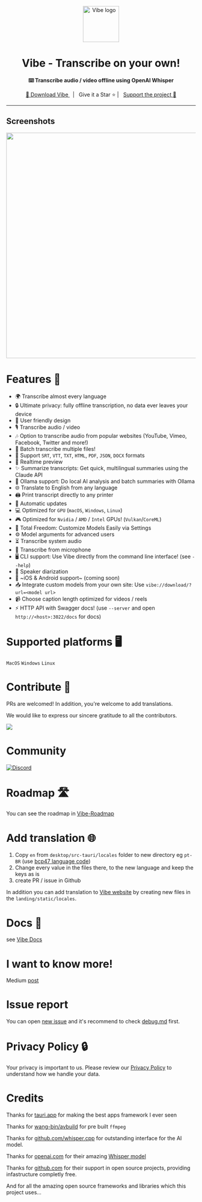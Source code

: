 <p align="center">
  <a target="blank" href="https://github.com/thewh1teagle/vibe">
    <img
        width="96px"
        alt="Vibe logo"
        src="./design/logo.png"
    />
  </a>
</p>

<h1 align="center">Vibe - Transcribe on your own!</h1>

<p align="center">
  <strong>⌨️ Transcribe audio / video offline using OpenAI Whisper</strong>
  <br/>
</p>

<p align="center">
  <a target="_blank" href="https://thewh1teagle.github.io/vibe/">
    🔗 Download Vibe
  </a>
    &nbsp; | &nbsp; Give it a Star ⭐ | &nbsp;
    <a target="_blank" href="https://thewh1teagle.github.io/vibe/?action=support-vibe">Support the project 🤝</a>
</p>

<hr />

## Screenshots

<p align="center">
	<a target="_blank" href="https://thewh1teagle.github.io/vibe/">
    	<img width=600 src="https://github.com/thewh1teagle/vibe/assets/61390950/22779ac6-9e49-4c21-b528-29647f039da2">
	</a>
</p>

# Features 🌟

-   🌍 Transcribe almost every language
-   🔒 Ultimate privacy: fully offline transcription, no data ever leaves your device
-   🎨 User friendly design
-   🎙️ Transcribe audio / video
-   🎶 Option to transcribe audio from popular websites (YouTube, Vimeo, Facebook, Twitter and more!)
-   📂 Batch transcribe multiple files!
-   📝 Support `SRT`, `VTT`, `TXT`, `HTML`, `PDF`, `JSON`, `DOCX` formats
-   👀 Realtime preview
-   ✨ Summarize transcripts: Get quick, multilingual summaries using the Claude API
-   🧠 Ollama support: Do local AI analysis and batch summaries with Ollama
-   🌐 Translate to English from any language
-   🖨️ Print transcript directly to any printer
-   🔄 Automatic updates
-   💻 Optimized for `GPU` (`macOS`, `Windows`, `Linux`)
-   🎮 Optimized for `Nvidia` / `AMD` / `Intel` GPUs! (`Vulkan`/`CoreML`)
-   🔧 Total Freedom: Customize Models Easily via Settings
-   ⚙️ Model arguments for advanced users
-   ⏳ Transcribe system audio
-   🎤 Transcribe from microphone
-   🖥️ CLI support: Use Vibe directly from the command line interface! (see `--help`)
-   👥 Speaker diarization
-   📱 ~iOS & Android support~ (coming soon)
-   📥 Integrate custom models from your own site: Use `vibe://download/?url=<model url>`
-   📹 Choose caption length optimized for videos / reels
-   ⚡ HTTP API with Swagger docs! (use `--server` and open `http://<host>:3022/docs` for docs)

# Supported platforms 🖥️

`MacOS`
`Windows`
`Linux`

# Contribute 🤝

PRs are welcomed!
In addition, you're welcome to add translations.

We would like to express our sincere gratitude to all the contributors.

<a href="https://github.com/thewh1teagle/vibe/graphs/contributors">
  <img src="https://contrib.rocks/image?repo=thewh1teagle/vibe" />
</a>

# Community

[![Discord](https://img.shields.io/badge/chat-discord-7289da.svg)](https://discord.gg/EcxWSstQN8)

# Roadmap 🛣️

You can see the roadmap in [Vibe-Roadmap](https://github.com/users/thewh1teagle/projects/5/views/1)

# Add translation 🌐

1. Copy `en` from `desktop/src-tauri/locales` folder to new directory eg `pt-BR` (use [bcp47 language code](https://gist.github.com/thewh1teagle/c8877e5c4c5e2780754ddd065ae2592e))
2. Change every value in the files there, to the new language and keep the keys as is
3. create PR / issue in Github

In addition you can add translation to [Vibe website](https://thewh1teagle.github.io/vibe/) by creating new files in the `landing/static/locales`.

# Docs 📄

see [Vibe Docs](https://github.com/thewh1teagle/vibe/tree/main/docs)

# I want to know more!

Medium [post](https://medium.com/@thewh1teagle/creating-vibe-multilingual-audio-transcription-872ab6d9dbb0)

# Issue report

You can open [new issue](https://github.com/thewh1teagle/vibe/issues/new?assignees=octocat&labels=bug&projects=&template=bug_report.yaml&title=[Short+title]) and it's recommend to check [debug.md](docs/debug.md) first.

# Privacy Policy 🔒

Your privacy is important to us. Please review our [Privacy Policy](http://thewh1teagle.github.io/vibe/?action=open-privacy-policy) to understand how we handle your data.

# Credits

Thanks for [tauri.app](https://tauri.app/) for making the best apps framework I ever seen

Thanks for [wang-bin/avbuild](https://github.com/wang-bin/avbuild) for pre built `ffmpeg`

Thanks for [github.com/whisper.cpp](https://github.com/ggerganov/whisper.cpp) for outstanding interface for the AI model.

Thanks for [openai.com](https://openai.com/) for their amazing [Whisper model](https://openai.com/research/whisper)

Thanks for [github.com](https://github.com/) for their support in open source projects, providing infastructure completly free.

And for all the amazing open source frameworks and libraries which this project uses...
